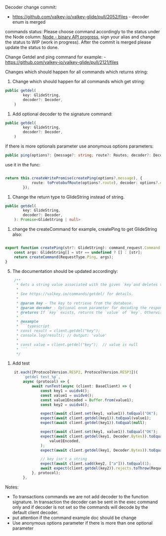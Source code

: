
Decoder change commit:

*  https://github.com/valkey-io/valkey-glide/pull/2052/files - decoder enum is merged



commands status: 
Please choose command accordingly to the status under the Node column: [Node - binary API progress](https://github.com/valkey-io/valkey-glide/wiki/Node:-binary-API-progress), sign your alias and change the status to WIP (work in progress). After the commit is merged please update the status to done.

Change Getdel and ping command for example: - https://github.com/valkey-io/valkey-glide/pull/2121/files



Changes which should happen for all commands which returns string:

1. Change which should happen for all commands which get string:
```ts
public getdel(
        key: GlideString,
        decoder?: Decoder,
    )
```
1. Add optional decoder to the signature command:
```ts
public getdel(
        key: GlideString,
        decoder?: Decoder,
    )
```
if there is more optionals parameter use anonymous options parameters: 
```ts
public ping(options?: {message?: string; route?: Routes; decoder?: Decoder}): Promise<string>
```
use it in the func: 
```ts

return this.createWritePromise(createPing(options?.message), {
            route: toProtobufRoute(options?.route), decoder: options?.decoder,
        });
```
1. Change the return type to GlideString instead of string.
```ts
public getdel(
        key: GlideString,
        decoder?: Decoder,
    ): Promise<GlideString | null> 
```
1. change the createCommand for example, createPing to get GlideString also:
```ts

export function createPing(str?: GlideString): command_request.Command {
    const args: GlideString[] = str == undefined ? [] : [str];
    return createCommand(RequestType.Ping, args);
}
```
5. The documentation should be updated accordingly:
```ts
    /**
     * Gets a string value associated with the given `key`and deletes the key.
     *
     * See https://valkey.io/commands/getdel/ for details.
     *
     * @param key - The key to retrieve from the database.
     * @param decoder - Optional enum parameter for decoding the response.
     * @returns If `key` exists, returns the `value` of `key`. Otherwise, return `null`.
     *
     * @example
     * ```typescript
     * const result = client.getdel("key");
     * console.log(result); // Output: 'value'
     *
     * const value = client.getdel("key");  // value is null
     * ```
     */
```

1. Add test

```ts
    it.each([ProtocolVersion.RESP2, ProtocolVersion.RESP3])(
        `getdel test_%p`,
        async (protocol) => {
            await runTest(async (client: BaseClient) => {
                const key1 = uuidv4();
                const value1 = uuidv4();
                const value1Encoded = Buffer.from(value1);
                const key2 = uuidv4();

                expect(await client.set(key1, value1)).toEqual("OK");
                expect(await client.getdel(key1)).toEqual(value1);
                expect(await client.getdel(key1)).toEqual(null);

                expect(await client.set(key1, value1)).toEqual("OK");
                expect(await client.getdel(key1, Decoder.Bytes)).toEqual(
                    value1Encoded,
                );
                expect(await client.getdel(key1, Decoder.Bytes)).toEqual(null);

                // key isn't a string
                expect(await client.sadd(key2, ["a"])).toEqual(1);
                await expect(client.getdel(key2)).rejects.toThrow(RequestError);
            }, protocol);
        },
```


Notes:

* To transactions commands we are not add decoder to the function signature. In transaction the decoder can be sent in the exec command only and if decoder is not set so the commands will decode by the default client decoder. 
* put attention if the command example doc should be change
* Use anonymous options parameter if there is more than one optional parameter